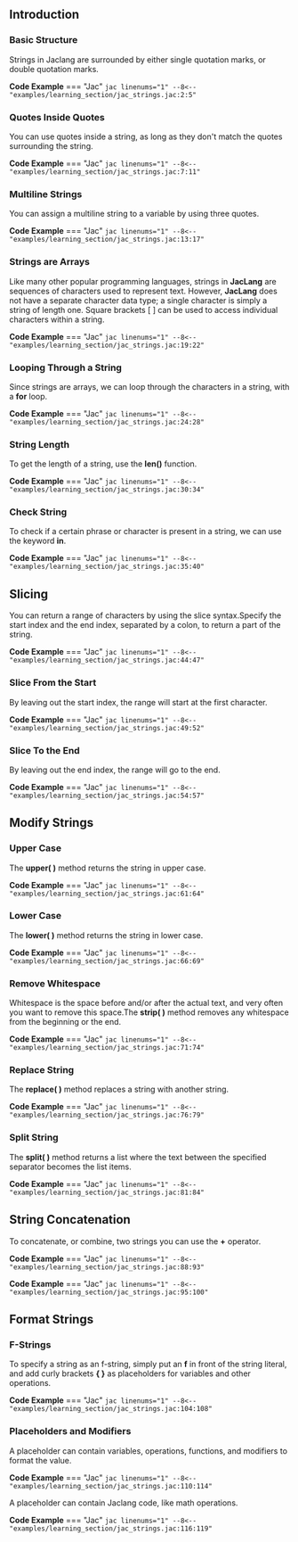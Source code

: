 ## Introduction

### Basic Structure
Strings in Jaclang are surrounded by either single quotation marks, or double quotation marks.

**Code Example**
=== "Jac"
    ```jac linenums="1"
    --8<-- "examples/learning_section/jac_strings.jac:2:5"
    ```

### Quotes Inside Quotes
You can use quotes inside a string, as long as they don't match the quotes surrounding the string.

**Code Example**
=== "Jac"
    ```jac linenums="1"
    --8<-- "examples/learning_section/jac_strings.jac:7:11"
    ```

### Multiline Strings
You can assign a multiline string to a variable by using three quotes.

**Code Example**
=== "Jac"
    ```jac linenums="1"
    --8<-- "examples/learning_section/jac_strings.jac:13:17"
    ```

### Strings are Arrays
Like many other popular programming languages, strings in **JacLang** are sequences of characters used to represent text. However, **JacLang** does not have a separate character data type; a single character is simply a string of length one. Square brackets [ ] can be used to access individual characters within a string.

**Code Example**
=== "Jac"
    ```jac linenums="1"
    --8<-- "examples/learning_section/jac_strings.jac:19:22"
    ```

### Looping Through a String
Since strings are arrays, we can loop through the characters in a string, with a **for** loop.

**Code Example**
=== "Jac"
    ```jac linenums="1"
    --8<-- "examples/learning_section/jac_strings.jac:24:28"
    ```

### String Length
To get the length of a string, use the **len()** function.

**Code Example**
=== "Jac"
    ```jac linenums="1"
    --8<-- "examples/learning_section/jac_strings.jac:30:34"
    ```

### Check String
To check if a certain phrase or character is present in a string, we can use the keyword **in**.

**Code Example**
=== "Jac"
    ```jac linenums="1"
    --8<-- "examples/learning_section/jac_strings.jac:35:40"
    ```

## Slicing
You can return a range of characters by using the slice syntax.Specify the start index and the end index, separated by a colon, to return a part of the string.

**Code Example**
=== "Jac"
    ```jac linenums="1"
    --8<-- "examples/learning_section/jac_strings.jac:44:47"
    ```

### Slice From the Start
By leaving out the start index, the range will start at the first character.

**Code Example**
=== "Jac"
    ```jac linenums="1"
    --8<-- "examples/learning_section/jac_strings.jac:49:52"
    ```

### Slice To the End
By leaving out the end index, the range will go to the end.

**Code Example**
=== "Jac"
    ```jac linenums="1"
    --8<-- "examples/learning_section/jac_strings.jac:54:57"
    ```
## Modify Strings

### Upper Case
The **upper( )** method returns the string in upper case.

**Code Example**
=== "Jac"
    ```jac linenums="1"
    --8<-- "examples/learning_section/jac_strings.jac:61:64"
    ```

### Lower Case
The **lower( )** method returns the string in lower case.

**Code Example**
=== "Jac"
    ```jac linenums="1"
    --8<-- "examples/learning_section/jac_strings.jac:66:69"
    ```

### Remove Whitespace
Whitespace is the space before and/or after the actual text, and very often you want to remove this space.The **strip( )** method removes any whitespace from the beginning or the end.

**Code Example**
=== "Jac"
    ```jac linenums="1"
    --8<-- "examples/learning_section/jac_strings.jac:71:74"
    ```

### Replace String
The **replace( )** method replaces a string with another string.

**Code Example**
=== "Jac"
    ```jac linenums="1"
    --8<-- "examples/learning_section/jac_strings.jac:76:79"
    ```

### Split String
The **split( )** method returns a list where the text between the specified separator becomes the list items.

**Code Example**
=== "Jac"
    ```jac linenums="1"
    --8<-- "examples/learning_section/jac_strings.jac:81:84"
    ```

## String Concatenation
To concatenate, or combine, two strings you can use the **+** operator.

**Code Example**
=== "Jac"
    ```jac linenums="1"
    --8<-- "examples/learning_section/jac_strings.jac:88:93"
    ```

**Code Example**
=== "Jac"
    ```jac linenums="1"
    --8<-- "examples/learning_section/jac_strings.jac:95:100"
    ```

## Format Strings

### F-Strings
To specify a string as an f-string, simply put an **f** in front of the string literal, and add curly brackets **{ }** as placeholders for variables and other operations.

**Code Example**
=== "Jac"
    ```jac linenums="1"
    --8<-- "examples/learning_section/jac_strings.jac:104:108"
    ```

### Placeholders and Modifiers
A placeholder can contain variables, operations, functions, and modifiers to format the value.

**Code Example**
=== "Jac"
    ```jac linenums="1"
    --8<-- "examples/learning_section/jac_strings.jac:110:114"
    ```

A placeholder can contain Jaclang code, like math operations.

**Code Example**
=== "Jac"
    ```jac linenums="1"
    --8<-- "examples/learning_section/jac_strings.jac:116:119"
    ```

